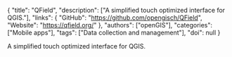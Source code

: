 {
  "title": "QField",
  "description": ["A simplified touch optimized interface for QGIS."],
  "links": {
    "GitHub": "https://github.com/opengisch/QField",
    "Website": "https://qfield.org/"
  },
  "authors": ["openGIS"],
  "categories": ["Mobile apps"],
  "tags": ["Data collection and management"],
  "doi": null
}

<!-- Generated by csv2md.R – do not edit by hand -->

A simplified touch optimized interface for QGIS.